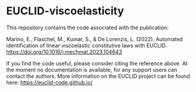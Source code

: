 # EUCLID-viscoelasticity
This repository contains the code associated with the publication:

Marino, E., Flaschel, M., Kumar, S., & De Lorenzis, L. (2022). Automated identification of linear viscoelastic constitutive laws with EUCLID. <a href="https://doi.org/10.1016/j.mechmat.2023.104643" target="_blank">https://doi.org/10.1016/j.mechmat.2023.104643</a>  

If you find the code useful, please consider citing the reference above.
At the moment no documentation is available, for any support users can contact the authors. 
More information on the EUCLID project can be found here: <a href="https://euclid-code.github.io/" target="_blank">https://euclid-code.github.io/</a>
